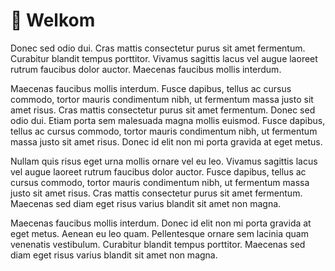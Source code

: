 # 👋 Welkom

Donec sed odio dui. Cras mattis consectetur purus sit amet fermentum. Curabitur blandit tempus porttitor. Vivamus sagittis lacus vel augue laoreet rutrum faucibus dolor auctor. Maecenas faucibus mollis interdum.

Maecenas faucibus mollis interdum. Fusce dapibus, tellus ac cursus commodo, tortor mauris condimentum nibh, ut fermentum massa justo sit amet risus. Cras mattis consectetur purus sit amet fermentum. Donec sed odio dui. Etiam porta sem malesuada magna mollis euismod. Fusce dapibus, tellus ac cursus commodo, tortor mauris condimentum nibh, ut fermentum massa justo sit amet risus. Donec id elit non mi porta gravida at eget metus.

Nullam quis risus eget urna mollis ornare vel eu leo. Vivamus sagittis lacus vel augue laoreet rutrum faucibus dolor auctor. Fusce dapibus, tellus ac cursus commodo, tortor mauris condimentum nibh, ut fermentum massa justo sit amet risus. Cras mattis consectetur purus sit amet fermentum. Maecenas sed diam eget risus varius blandit sit amet non magna.

Maecenas faucibus mollis interdum. Donec id elit non mi porta gravida at eget metus. Aenean eu leo quam. Pellentesque ornare sem lacinia quam venenatis vestibulum. Curabitur blandit tempus porttitor. Maecenas sed diam eget risus varius blandit sit amet non magna.
